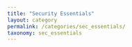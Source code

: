 ```yaml
---
title: "Security Essentials"
layout: category
permalink: /categories/sec_essentials/
taxonomy: sec_essentials
---
```

